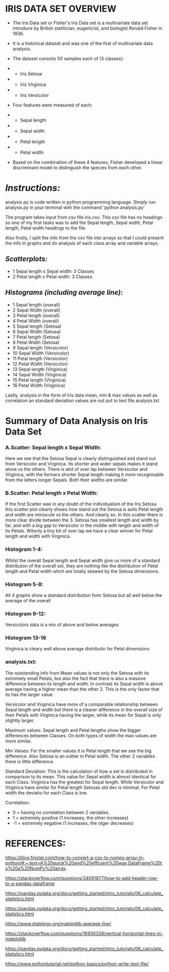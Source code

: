 # IRIS DATA SET OVERVIEW

- The Iris Data set or Fisher's Iris Data set is a multivariate data set introduce by British statitician, eugenicist, and biologist Ronald Fisher in 1936.

- It is a historical dataset and was one of the first of multivariate data analysis. 

- The dataset consists 50 samples each of (3 classes):
- - Iris Setosa
- - Iris Virginica
- - Iris Versicolor

- Four features were measured of each:
- - Sepal length
- - Sepal width
- - Petal length
- - Petal width

- Based on the combination of these 4 features, Fisher developed a linear discriminant model to distinguish the species from each other.

# _Instructions:_

analysis.py is code written in python programming language. Simply run analysis.py in your terminal with the command 'python analysis.py'

The program takes input from csv file iris.csv. This csv file has no headings so one of my first tasks was to add the Sepal length, Sepal width, Petal length, Petal width headings to the file.

Also firstly, I split the info from the csv file into arrays so that I could present the info in graphs and do analysis of each class array and variable arrays.

## _Scatterplots:_
- 1  Sepal length x Sepal width: 3 Classes
- 2  Petal length x Petal width: 3 Classes

## _Histograms (including average line):_
- 1 Sepal length (overall)
- 2 Sepal Width (overall)
- 3 Petal length (overall)
- 4 Petal Width (overall)
- 5 Sepal length (Setosa)
- 6 Sepal Width (Setosa)
- 7 Petal length (Setosa)
- 8 Petal Width (Setosa)
- 9 Sepal length (Versicolor)
- 10 Sepal Width (Versicolor)
- 11 Petal length (Versicolor)
- 12 Petal Width (Versicolor)
- 13 Sepal length (Virginica)
- 14 Sepal Width (Virginica)
- 15 Petal length (Virginica)
- 16 Petal Width (Virginica)

Lastly, analysis in the form of Iris data mean, min & max values as well as correlation an standard deviation values are out put to text file analysis.txt

# Summary of Data Analysis on Iris Data Set

### A.Scatter: Sepal length x Sepal Width:
 Here we see that the Setosa Sepal is clearly distinguished and stand out from Versicolor and Virginica. Its shorter and wider sepals makes it stand alone vs the others. There is alot of over lap between Versicolor and Virginica, with the formers shorter Sepal length making it more recognisable from the latters longer Sepals. Both their widths are similar.

### B.Scatter: Petal length x Petal Width:
If the first Scatter was in any doubt of the individualism of the Iris Setosa this scatter plot clearly shows how stand out the Setosa is asits Petal length and width are miniscule vs the others. And clearly so. In this scatter there is more clear divide between the 3. Setosa has smallest length and width by far, and with a big gap to Versicolor in the middle with length and width of its Petals. Witonly a tiny bit of over lap we have a clear winner for Petal length and width with Virginica.

### Histogram 1-4:
Whilst the overall Sepal length and Sepal width give us more of a standard distributon of the overall set, they are nothing like the distribution of Petal length and Petal width whch are totally skewed by the Setosa dimensions.

### Histogram 5-8:
All 4 graphs show a standard distribution fomr Setosa but all well below the average of the overall

### Histogram 9-12:
Versicolors data is a mix of above and below averages

### Histogram 13-16
Virginica is cleary well above average distributin for Petal dimensions

### analysis.txt:
The outstanding info from Mean values is not only the Setosa with its extremely small Petals, but also the fact that there is also a massive difference between its length and width. In contrast its Sepal width is above average having a higher mean than the other 2. This is the only factor that its has the larger value.

Versicolor and Virginica have more of a comparable relationship between Sepal length and width but there is a clearer difference in the overall size of their Petals with Virginica having the larger, while its mean for Sepal is only slightly larger.

Maximum values: Sepal length and Petal lengths show the bigger differences between Classes. On both types of width the max values are more similar.

Min Values: For the smaller values it is Petal length that we see the big difference. Also Setosa is an outlier in Petal width. The other 2 variables there is little difference.

Standard Deviation: This is the calculation of how a set is distributed in comparison to its mean.
This value for Sepal width is almost identical for each Class.
Virginica has the greatest for Sepal length.
While Versicolor and Virginica have similar for Petal length Setosas std dev is minimal.
For Petal width the deviatio for each Class is low.

Correlation: 
- 0 = having no correlation between 2 variables.
- 1 = extremely positive (1 increases, the other increases)
- -1 = extremely negative (1 increases, the otger decreases)
 



# REFERENCES:
 https://blog.finxter.com/how-to-convert-a-csv-to-numpy-array-in-python/#:~:text=A%20quick%20and%20efficient%20way,DataFrame%20to%20a%20NumPy%20array.

 https://stackoverflow.com/questions/34091877/how-to-add-header-row-to-a-pandas-dataframe

 https://pandas.pydata.org/docs/getting_started/intro_tutorials/06_calculate_statistics.html

 https://pandas.pydata.org/docs/getting_started/intro_tutorials/06_calculate_statistics.html

 https://www.statology.org/matplotlib-average-line/

 https://stackoverflow.com/questions/16930328/vertical-horizontal-lines-in-matplotlib

 https://pandas.pydata.org/docs/getting_started/intro_tutorials/06_calculate_statistics.html

 https://www.pythontutorial.net/python-basics/python-write-text-file/

